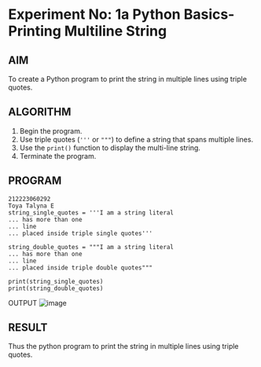 # Experiment No: 1a Python Basics- Printing Multiline String

## AIM  
To create a Python program to print the string in multiple lines using triple quotes.

## ALGORITHM  
1. Begin the program.  
2. Use triple quotes (`'''` or `"""`) to define a string that spans multiple lines.  
3. Use the `print()` function to display the multi-line string.  
4. Terminate the program.

## PROGRAM

```
212223060292
Toya Talyna E
string_single_quotes = '''I am a string literal
... has more than one
... line
... placed inside triple single quotes'''

string_double_quotes = """I am a string literal
... has more than one
... line
... placed inside triple double quotes"""

print(string_single_quotes)
print(string_double_quotes)
```
OUTPUT
![image](https://github.com/user-attachments/assets/5d2a7aa7-b3da-4be2-b64c-dda0c8e9d526)



## RESULT
Thus the python program to print the string in multiple lines using triple quotes.

